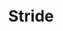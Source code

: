 ---
layout: firm_page
title: "Stride"
id: "stride.vc"
permalink: "/stridestride.vc/"
website: "https://stride.vc"
offices: "London (United Kingdom)"
investment_stages: "Seed, Series A"
portfolio_companies: "Zoopla, Deliveroo, Pillpack, Secret Escapes, IntegralAds, Dailymotion, Cazoo, Sedna, Cord Collective, Hofy, Unibuddy, Runa, Silverbird, Strapi, Dishpatch, Zefir, Bene, Bono, Techwolf, Oliva, Triver, Conceivable, Anotherblock, Screenloop, DeSci Labs, Existent, Knowunity"
portfolio_link: ""
investment_markets: "Tech, Fintech, Financial Services"
founded_year: "2018"
description: "Stride.VC is a London-based seed-stage tech fund; a small team of dedicated venture investors backing small teams of passionate entrepreneurs. They favor prototypes over presentations and prioritize meaningful investments at crucial stages."
linkedin: "https://uk.linkedin.com/company/stride-vc"
twitter: ""
instagram: ""
team_page: ""
investor_type: "Venture Capital"
crunchbase: "https://www.crunchbase.com/organization/stride-vc"
pitchbook: "https://pitchbook.com/profiles/investor/229334-59"

# SEO Optimization
meta_title: "Stride - VC Firm - projectstartups.com"
meta_description: "Stride, Stride.VC is a London-based seed-stage tech fund; a small team of dedicated venture investors backing small teams of passionate entrepreneurs. They fa..."
meta_keywords: "Stride, Tech, Fintech, Financial Services, VC firm, venture capital, startup investor, projectstartups.com"
canonical_url: "https://vc.projectstartups.com/stridestride.vc/"
---